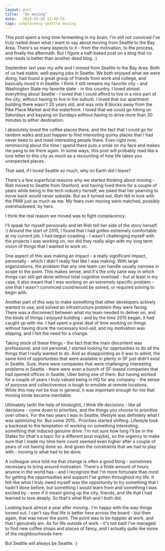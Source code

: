 ```yaml
---
layout: post
title:  "On moving"
date:   2016-03-28 12:49:55
tags: complacency seattle moving
---
```


This post spent a long time fermenting in my brain; I'm still not conviced I've truly nailed down what I want to say about moving from Seattle to the Bay Area. There's so many aspects to it - from the motivation, to the process, and finally the aftermath. But I figure a half-baked post on a blog that no one reads is better than another dead blog. :)

September last year my wife and I moved from Seattle to the Bay Area. Both of us had stable, well-paying jobs in Seattle. We both enjoyed what we were doing, had found a great group of friends from work and college, and basically _loved_ it in Seattle. I think it still remains my favorite city  - and Washington State my favorite state - in this country. I loved almost everything about Seattle - I loved that I could afford to live in a nice part of the city, without having to live in the suburb. I loved that our apartment building there wasn't 20 years old, and was only 8 blocks away from the Pike Place Market and the waterfront. I loved that we could go hiking on Saturdays and kayaing on Sundays without having to drive more than 30 minutes to either destination.

I absolutely *loved* the coffee places there, and the fact that I could go for random walks and just happen to find interesting quirky places that I had never been to and meet interesting people there. Even right now, reminiscing about the time I spend there puts a smile on my face and makes me pang to be there again. In some ways, this post will probably read like a love letter to this city as much as a recounting of how life takes you unexpected places.

That said, if I loved Seattle so much, why on Earth did I leave?

There's a few superficial reasons why we started thinking about moving - Rish moved to Seattle from Stanford, and having lived there for a couple of years while being in the tech industry herself, we joked that her yearning to move back would never subside. But as it turned out, Rish fell in love with the PNW just as much as me. My fears over moving were matched, possibly overshadowed, by hers.

I think the real reason we moved was to fight complacency.

I'll speak for myself personally and let Rish tell her side of the story herself. :) Around the start of 2015, I found that I had gotten extremely comfortable at my current job. I had begun coasting - I wasn't challenging myself with the projects I was working on, nor did they really align with my long term vision of things that I wanted to work on.

One aspect of this was making an impact - a really significant impact, personally - which I didn't really feel like I was making. With large organziations, the problem that any one team can handle usually narrows in scope to the point. This makes sense, and it's the only sane way in which things can still get done without total cognitive overload - but at least in my case, it also meant that I was working on an extremely specific problem - one that I wasn't convinced could/would be solved, or required solving to begin with.

Another part of this was to make something that other developers actively wanted to use, and solved an infrastructure problem they were facing. There was a disconnect between what my team needed to deliver on, and the kinds of things I enjoyed building - and by the time 2015 began, it had caught up with me. I had spent a great deal of time working on things without having drunk the necessary kool-aid, and my motivation was slipping, and I felt the need for a change.

Taking stock of these things - the fact that the main discontent was professional, and not personal, I started looking for opprtunities to do all the things that I really wanted to do. And as disappointing as it was to admit, the same kind of opportunties that were available in plenty in SF just didn't exist in Seattle. Sure, there were companies that were challenging interesting problems in Seattle - there were even a bunch of SF-based companies that had opened offices in Seattle, Uber being one of them. But having worked for a couple of years I truly valued being in HQ for any company - the sense of purpose and collectiveness is tough to emulate at remote locations. While this may not be true in general, it was important enough for me that moving kinda became inevitable.

Ultimately (with the help of hindsight), I think life decisions - like all decisions - come down to priorities, and the things you choose to prioritize over others. For the two years I was in Seattle, lifestyle was definitely what I was optimizing for. But come 2015.. Priorities started shifting. Lifestyle took a backseat to the temptation of working on something interesting, something that induced genuine drive. I'm not sure how long I'll be in the States for (that's a topic for a different post maybe), so the urgency to make sure that I made my time here count seemed even higher after a couple of years of not having done so. And given the constraints that we had to play with - moving is what had to be done.

A colleague once told me that change is often a good thing - sometimes necessary to bring around motivation. There's a finite amount of hours anyone in the world has - and I recognize that I'm more fortunate than most for getting the opportunities and support I've gotten throughout my life. It felt like what I truly owed myself was the opportunity to try something that I hadn't done before, but something I would learn from and something I was excited by - even if it meant giving up the city, friends, and life that I had learned to love deeply. So that's what Rish and I both did.

Looking back almost a year after moving.. I'm happy with the way things turned out. I can't say that life is better here across the board - but then again, that was never the point. The point was to be happier at work, and that I genuinely am. As for life outside of work - it's not bad! I've managed to find new coffee shops and places of fancy, and I actually quite like some of the neighbourhoods here.

But Seattle will always be Seattle. :)
